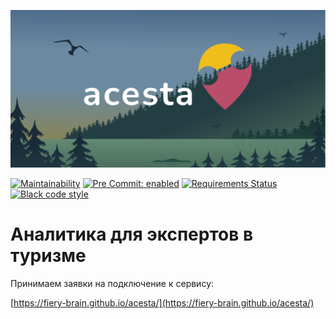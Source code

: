 ![acesta Analytics for Experts in Tourirm](frontend/static/og/og_acesta.png)


[![Maintainability](https://api.codeclimate.com/v1/badges/626c2f88b91f08127430/maintainability)](https://codeclimate.com/github/Fiery-brain/acesta/maintainability)
[![Pre Commit: enabled](https://img.shields.io/badge/pre--commit-enabled-brightgreen?logo=pre-commit&logoColor=white)](https://github.com/pre-commit/pre-commit)
[![Requirements Status](https://requires.io/github/Fiery-brain/acesta/requirements.svg?branch=main)](https://requires.io/github/Fiery-brain/acesta/requirements/?branch=main)
[![Black code style](https://img.shields.io/badge/code%20style-black-000000.svg)](https://github.com/ambv/black)

# Аналитика для экспертов в туризме

Принимаем заявки на подключение к сервису:

[https://fiery-brain.github.io/acesta/](https://fiery-brain.github.io/acesta/)
